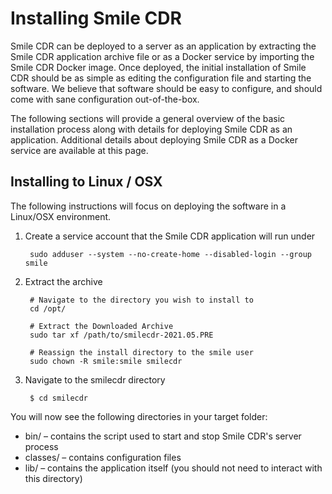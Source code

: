 # Installing Smile CDR
 
Smile CDR can be deployed to a server as an application by extracting the Smile CDR application archive file or as a Docker service by importing the Smile CDR Docker image. Once deployed, the initial installation of Smile CDR should be as simple as editing the configuration file and starting the software. We believe that software should be easy to configure, and should come with sane configuration out-of-the-box.

The following sections will provide a general overview of the basic installation process along with details for deploying Smile CDR as an application. Additional details about deploying Smile CDR as a Docker service are available at this page.

## Installing to Linux / OSX
 
The following instructions will focus on deploying the software in a Linux/OSX environment.

1. Create a service account that the Smile CDR application will run under

        sudo adduser --system --no-create-home --disabled-login --group smile

2. Extract the archive

        # Navigate to the directory you wish to install to
        cd /opt/

        # Extract the Downloaded Archive
        sudo tar xf /path/to/smilecdr-2021.05.PRE

        # Reassign the install directory to the smile user
        sudo chown -R smile:smile smilecdr

3. Navigate to the smilecdr directory

        $ cd smilecdr

You will now see the following directories in your target folder:

* bin/ – contains the script used to start and stop Smile CDR's server process
* classes/ – contains configuration files
* lib/ – contains the application itself (you should not need to interact with this directory)